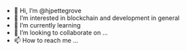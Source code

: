 - 👋 Hi, I’m @hjpettegrove
- 👀 I’m interested in blockchain and development in general
- 🌱 I’m currently learning 
- 💞️ I’m looking to collaborate on ...
- 📫 How to reach me ...

